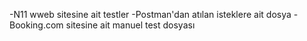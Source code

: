-N11 wweb sitesine ait testler 
-Postman'dan atılan isteklere ait dosya 
-Booking.com sitesine ait manuel test dosyası
